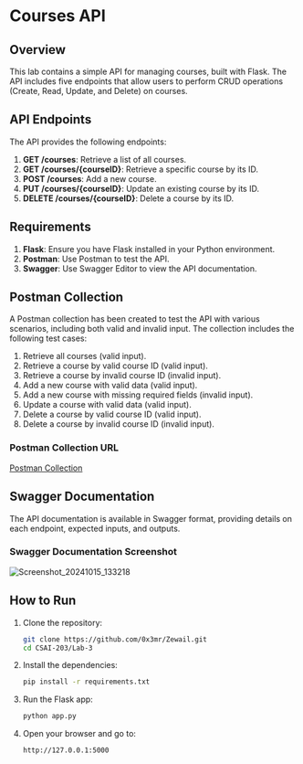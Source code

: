 # Courses API

## Overview

This lab contains a simple API for managing courses, built with Flask. The API includes five endpoints that allow users to perform CRUD operations (Create, Read, Update, and Delete) on courses.

## API Endpoints

The API provides the following endpoints:

1. **GET /courses**: Retrieve a list of all courses.
2. **GET /courses/{courseID}**: Retrieve a specific course by its ID.
3. **POST /courses**: Add a new course.
4. **PUT /courses/{courseID}**: Update an existing course by its ID.
5. **DELETE /courses/{courseID}**: Delete a course by its ID.

## Requirements

1. **Flask**: Ensure you have Flask installed in your Python environment.
2. **Postman**: Use Postman to test the API.
3. **Swagger**: Use Swagger Editor to view the API documentation.

## Postman Collection

A Postman collection has been created to test the API with various scenarios, including both valid and invalid input. The collection includes the following test cases:

1. Retrieve all courses (valid input).
2. Retrieve a course by valid course ID (valid input).
3. Retrieve a course by invalid course ID (invalid input).
4. Add a new course with valid data (valid input).
5. Add a new course with missing required fields (invalid input).
6. Update a course with valid data (valid input).
7. Delete a course by valid course ID (valid input).
8. Delete a course by invalid course ID (invalid input).

### Postman Collection URL

[Postman Collection](https://www.postman.com/cryosat-geoscientist-8430645/workspace/college)

## Swagger Documentation

The API documentation is available in Swagger format, providing details on each endpoint, expected inputs, and outputs.

### Swagger Documentation Screenshot

![Screenshot_20241015_133218](https://github.com/user-attachments/assets/0bb2b04c-5cbd-43f5-8561-4ca23225e472)

## How to Run

1. Clone the repository:
   ```bash
   git clone https://github.com/0x3mr/Zewail.git
   cd CSAI-203/Lab-3
   ```

2. Install the dependencies:
   ```bash
   pip install -r requirements.txt
   ```

3. Run the Flask app:
   ```bash
   python app.py
   ```

4. Open your browser and go to:
   ```
   http://127.0.0.1:5000
